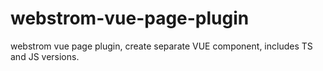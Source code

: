 # webstrom-vue-page-plugin
webstrom vue page plugin, create separate VUE component, includes TS and JS versions.
